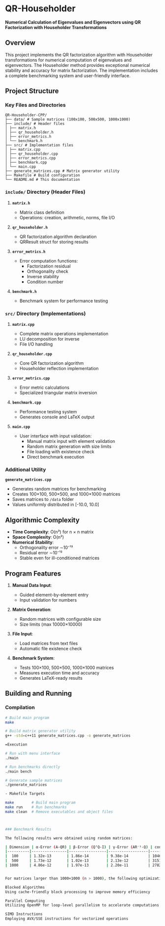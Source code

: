 # QR-Householder

**Numerical Calculation of Eigenvalues and Eigenvectors using QR Factorization with Householder Transformations**

## Overview
This project implements the QR factorization algorithm with Householder transformations for numerical computation of eigenvalues and eigenvectors. The Householder method provides exceptional numerical stability and accuracy for matrix factorization. The implementation includes a complete benchmarking system and user-friendly interface.

## Project Structure

### Key Files and Directories
```
QR-Householder-CPP/
├── data/ # Sample matrices (100x100, 500x500, 1000x1000)
├── include/ # Header files
│ ├── matrix.h
│ ├── qr_householder.h
│ ├── error_metrics.h
│ └── benchmark.h
├── src/ # Implementation files
│ ├── matrix.cpp
│ ├── qr_householder.cpp
│ ├── error_metrics.cpp
│ ├── benchmark.cpp
│ └── main.cpp
├── generate_matrices.cpp # Matrix generator utility
├── Makefile # Build configuration
└── README.md # This documentation
```

### `include/` Directory (Header Files)
1. **`matrix.h`**  
   - Matrix class definition
   - Operations: creation, arithmetic, norms, file I/O
   
2. **`qr_householder.h`**  
   - QR factorization algorithm declaration
   - QRResult struct for storing results
   
3. **`error_metrics.h`**  
   - Error computation functions:
     - Factorization residual
     - Orthogonality check
     - Inverse stability
     - Condition number
   
4. **`benchmark.h`**  
   - Benchmark system for performance testing

### `src/` Directory (Implementations)
1. **`matrix.cpp`**  
   - Complete matrix operations implementation
   - LU decomposition for inverse
   - File I/O handling
   
2. **`qr_householder.cpp`**  
   - Core QR factorization algorithm
   - Householder reflection implementation
   
3. **`error_metrics.cpp`**  
   - Error metric calculations
   - Specialized triangular matrix inversion
   
4. **`benchmark.cpp`**  
   - Performance testing system
   - Generates console and LaTeX output
   
5. **`main.cpp`**  
   - User interface with input validation:
     - Manual matrix input with element validation
     - Random matrix generation with size limits
     - File loading with existence check
     - Direct benchmark execution

### Additional Utility
**`generate_matrices.cpp`**  
- Generates random matrices for benchmarking
- Creates 100×100, 500×500, and 1000×1000 matrices
- Saves matrices to `/data` folder
- Values uniformly distributed in [-10.0, 10.0]

## Algorithmic Complexity
- **Time Complexity**: O(n³) for n × n matrix
- **Space Complexity**: O(n²)
- **Numerical Stability**: 
  - Orthogonality error ∼10⁻¹³
  - Residual error ∼10⁻¹²
  - Stable even for ill-conditioned matrices

## Program Features
1. **Manual Data Input**: 
   - Guided element-by-element entry
   - Input validation for numbers
   
2. **Matrix Generation**:
   - Random matrices with configurable size
   - Size limits (max 10000×10000)
   
3. **File Input**:
   - Load matrices from text files
   - Automatic file existence check
   
4. **Benchmark System**:
   - Tests 100×100, 500×500, 1000×1000 matrices
   - Measures execution time and accuracy
   - Generates LaTeX-ready results

## Building and Running

### Compilation
```bash
# Build main program
make

# Build matrix generator utility
g++ -std=c++11 generate_matrices.cpp -o generate_matrices

=Execution

# Run with menu interface
./main

# Run benchmarks directly
./main bench

# Generate sample matrices
./generate_matrices

- Makefile Targets

make        # Build main program
make run    # Run benchmarks
make clean  # Remove executables and object files



### Benchmark Results

The following results were obtained using random matrices:

| Dimension | α-Error (A-QR) | β-Error (QᵀQ-I) | γ-Error (AR⁻¹-Q) | cond(R) | Time (s) |
|----------|----------------|-----------------|------------------|---------|----------|
|  100     | 1.32e-13       | 1.86e-14        | 9.38e-14         | 1046.01 |    0.007 |
|  500     | 1.73e-12       | 1.02e-13        | 2.13e-12         | 31511.89 |    0.725 |
| 1000     | 4.86e-12       | 1.97e-13        | 2.20e-11         | 278217.78 |    6.174 |


For matrices larger than 1000×1000 (n > 1000), the following optimizations could be implemented:

Blocked Algorithms
Using cache-friendly block processing to improve memory efficiency

Parallel Computing
Utilizing OpenMP for loop-level parallelism to accelerate computations

SIMD Instructions
Employing AVX/SSE instructions for vectorized operations
